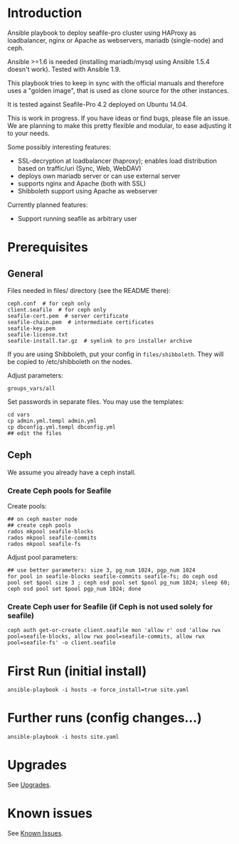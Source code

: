 # Introduction

Ansible playbook to deploy seafile-pro cluster using HAProxy as loadbalancer, nginx or Apache as webservers, mariadb (single-node) and ceph.

Ansible >=1.6 is needed (installing mariadb/mysql using Ansible 1.5.4 doesn't work). Tested with Ansible 1.9.

This playbook tries to keep in sync with the official manuals and therefore uses a "golden image", that is used
as clone source for the other instances.

It is tested against Seafile-Pro 4.2 deployed on Ubuntu 14.04.

This is work in progress. If you have ideas or find bugs, please file an issue.
We are planning to make this pretty flexible and modular, to ease adjusting it to your needs.

Some possibly interesting features:
* SSL-decryption at loadbalancer (haproxy); enables load distribution based on traffic/uri (Sync, Web, WebDAV)
* deploys own mariadb server or can use external server
* supports nginx and Apache (both with SSL)
* Shibboleth support using Apache as webserver

Currently planned features:
* Support running seafile as arbitrary user

# Prerequisites

## General 

Files needed in files/ directory (see the README there):

```
ceph.conf  # for ceph only
client.seafile  # for ceph only
seafile-cert.pem  # server certificate
seafile-chain.pem  # intermediate certificates
seafile-key.pem
seafile-license.txt
seafile-install.tar.gz  # symlink to pro installer archive
```

If you are using Shibboleth, put your config in ```files/shibboleth```. They will be copied to /etc/shibboleth on the nodes.

Adjust parameters:

```
groups_vars/all
```

Set passwords in separate files. You may use the templates:

```
cd vars
cp admin.yml.templ admin.yml
cp dbconfig.yml.templ dbconfig.yml
## edit the files
```

## Ceph

We assume you already have a ceph install.

### Create Ceph pools for Seafile

Create pools:

```
## on ceph master node
## create ceph pools
rados mkpool seafile-blocks
rados mkpool seafile-commits
rados mkpool seafile-fs
```

Adjust pool parameters:

```
## use better parameters: size 3, pg_num 1024, pgp_num 1024
for pool in seafile-blocks seafile-commits seafile-fs; do ceph osd pool set $pool size 3 ; ceph osd pool set $pool pg_num 1024; sleep 60; ceph osd pool set $pool pgp_num 1024; done
```

### Create Ceph user for Seafile (if Ceph is not used solely for seafile)

```
ceph auth get-or-create client.seafile mon 'allow r' osd 'allow rwx pool=seafile-blocks, allow rwx pool=seafile-commits, allow rwx pool=seafile-fs' -o client.seafile
```


# First Run (initial install)

```
ansible-playbook -i hosts -e force_install=true site.yaml
```

# Further runs (config changes...)
```
ansible-playbook -i hosts site.yaml
```

# Upgrades

See [Upgrades](UPGRADE.md).

# Known issues

See [Known Issues](KnownIssues.md).

